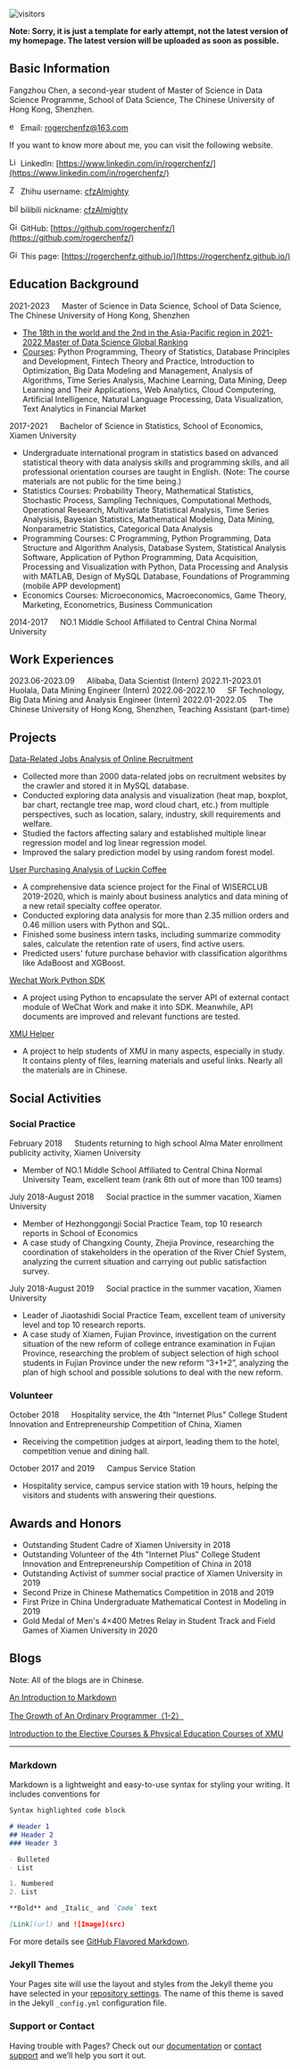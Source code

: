 ![visitors](https://visitor-badge.glitch.me/badge?page_id=rogerchenfz/rogerchenfz.github.io)

**Note: Sorry, it is just a template for early attempt, not the latest version of my homepage. The latest version will be uploaded as soon as possible.**

## Basic Information

Fangzhou Chen,  a second-year student of Master of Science in Data Science Programme, School of Data Science, The Chinese University of Hong Kong, Shenzhen.

<img src="http://blog.soomla.com/wp-content/uploads/2015/11/email-2-icon.png" width = "16" height = "16" alt="email" /> Email: rogerchenfz@163.com

If you want to know more about me, you can visit the following website.

<img src="https://static.zhipin.com/zhipin-geek/v334/web/geek-vue/static/images/icon-sns-linkedin.5db27b93.png" width = "16" height = "16" alt="LinkedIn" /> LinkedIn: [https://www.linkedin.com/in/rogerchenfz/](https://www.linkedin.com/in/rogerchenfz/)

<img src="https://static.zhipin.com/zhipin-geek/v334/web/geek-vue/static/images/icon-sns-zhihu.8766bfd1.png" width = "16" height = "16" alt="Zhihu" /> Zhihu username: [cfzAlmighty](https://www.zhihu.com/people/cfzalmighty)

<img src="https://timgsa.baidu.com/timg?image&quality=80&size=b9999_10000&sec=1606287261361&di=913899443d9fa3e470cb9bc0b3ff2642&imgtype=0&src=http%3A%2F%2Fgss0.baidu.com%2F-4o3dSag_xI4khGko9WTAnF6hhy%2Fzhidao%2Fwh%253D450%252C600%2Fsign%3D6e02d1f14ffbfbeddc0c3e7b4dc0db00%2F6d81800a19d8bc3e85984604868ba61ea9d3456f.jpg" width = "16" height = "16" alt="bilibili" /> bilibili nickname: [cfzAlmighty](https://space.bilibili.com/245965195)

<img src="https://static.zhipin.com/zhipin-geek/v334/web/geek-vue/static/images/icon-sns-githubb.c8863514.png" width = "16" height = "16" alt="GitHub" /> GitHub: [https://github.com/rogerchenfz/](https://github.com/rogerchenfz/)

<img src="https://static.zhipin.com/zhipin-geek/v334/web/geek-vue/static/images/icon-sns-default.84b228a7.png" width = "16" height = "16" alt="GitHub" /> This page: [https://rogerchenfz.github.io/](https://rogerchenfz.github.io/)

## Education Background

2021-2023 &emsp; Master of Science in Data Science, School of Data Science, The Chinese University of Hong Kong, Shenzhen

- [The 18th in the world and the 2nd in the Asia-Pacific region in 2021-2022 Master of Data Science Global Ranking](https://mscds.cuhk.edu.cn/en/nshow-2343.html)
- [Courses](https://mscds.cuhk.edu.cn/en/a-218.html): Python Programming, Theory of Statistics, Database Principles and Development, Fintech Theory and Practice, Introduction to Optimization, Big Data Modeling and Management, Analysis of Algorithms, Time Series Analysis, Machine Learning, Data Mining, Deep Learning and Their Applications, Web Analytics, Cloud Computering, Artificial Intelligence, Natural Language Processing, Data Visualization, Text Analytics in Financial Market

2017-2021 &emsp; Bachelor of Science in Statistics, School of Economics, Xiamen University

- Undergraduate international program in statistics based on advanced statistical theory with data analysis skills and programming skills, and all professional orientation courses are taught in English. (Note: The course materials are not public for the time being.)
- Statistics Courses: Probability Theory, Mathematical Statistics, Stochastic Process, Sampling Techniques, Computational Methods, Operational Research, Multivariate Statistical Analysis, Time Series Analysisis, Bayesian Statistics, Mathematical Modeling, Data Mining, Nonparametric Statistics, Categorical Data Analysis
- Programming Courses: C Programming, Python Programming, Data Structure and Algorithm Analysis, Database System, Statistical Analysis Software, Application of Python Programming, Data Acquisition, Processing and Visualization with Python, Data Processing and Analysis with MATLAB, Design of MySQL Database, Foundations of Programming (mobile APP development)
- Economics Courses: Microeconomics, Macroeconomics, Game Theory, Marketing, Econometrics, Business Communication

2014-2017 &emsp; NO.1 Middle School Affiliated to Central China Normal University

## Work Experiences

2023.06-2023.09 &emsp; Alibaba, Data Scientist (Intern)
2022.11-2023.01 &emsp; Huolala, Data Mining Engineer (Intern)
2022.06-2022.10 &emsp; SF Technology, Big Data Mining and Analysis Engineer (Intern)
2022.01-2022.05 &emsp; The Chinese University of Hong Kong, Shenzhen, Teaching Assistant (part-time)

## Projects

[Data-Related Jobs Analysis of Online Recruitment](https://github.com/rogerchenfz/lagou-job-data-analysis)
- Collected more than 2000 data-related jobs on recruitment websites by the crawler and stored it in MySQL database.
- Conducted exploring data analysis and visualization (heat map, boxplot, bar chart, rectangle tree map, word cloud chart, etc.) from multiple perspectives, such as location, salary, industry, skill requirements and welfare.
- Studied the factors affecting salary and established multiple linear regression model and log linear regression model.
- Improved the salary prediction model by using random forest model.

[User Purchasing Analysis of Luckin Coffee](https://github.com/rogerchenfz/WISER-CLUB)
- A comprehensive data science project for the Final of WISERCLUB 2019-2020, which is mainly about business analytics and data mining of a new retail specialty coffee operator.
- Conducted exploring data analysis for more than 2.35 million orders and 0.46 million users with Python and SQL.
- Finished some business intern tasks, including summarize commodity sales, calculate the retention rate of users, find active users.
- Predicted users' future purchase behavior with classification algorithms like AdaBoost and XGBoost.

[Wechat Work Python SDK](https://github.com/rogerchenfz/wechatwork-sdk-py)
- A project using Python to encapsulate the server API of external contact module of WeChat Work and make it into SDK. Meanwhile, API documents are improved and relevant functions are tested. 

[XMU Helper](https://github.com/rogerchenfz/XMU-Helper)
- A project to help students of XMU in many aspects, especially in study. It contains plenty of files, learning materials and useful links. Nearly all the materials are in Chinese.

## Social Activities

### Social Practice

February 2018 &emsp; Students returning to high school Alma Mater enrollment publicity activity, Xiamen University
- Member of NO.1 Middle School Affiliated to Central China Normal University Team, excellent team (rank 6th out of more than 100 teams)

July 2018-August 2018 &emsp; Social practice in the summer vacation, Xiamen University 
-	Member of Hezhonggongji Social Practice Team, top 10 research reports in School of Economics
-	A case study of Changxing County, Zhejia Province, researching the coordination of stakeholders in the operation of the River Chief System, analyzing the current situation and carrying out public satisfaction survey.

July 2018-August 2019 &emsp; Social practice in the summer vacation, Xiamen University					   		   
-	Leader of Jiaotashidi Social Practice Team, excellent team of university level and top 10 research reports.
-	A case study of Xiamen, Fujian Province, investigation on the current situation of the new reform of college entrance examination in Fujian Province, researching the problem of subject selection of high school students in Fujian Province under the new reform “3+1+2”, analyzing the plan of high school and possible solutions to deal with the new reform.

### Volunteer

October 2018 &emsp; Hospitality service, the 4th "Internet Plus" College Student Innovation and Entrepreneurship Competition of China, Xiamen
- Receiving the competition judges at airport, leading them to the hotel, competition venue and dining hall.

October 2017 and 2019 &emsp; Campus Service Station
- Hospitality service, campus service station with 19 hours, helping the visitors and students with answering their questions.

## Awards and Honors
- Outstanding Student Cadre of Xiamen University in 2018
- Outstanding Volunteer of the 4th "Internet Plus" College Student Innovation and Entrepreneurship Competition of China in 2018
- Outstanding Activist of summer social practice of Xiamen University in 2019
- Second Prize in Chinese Mathematics Competition in 2018 and 2019
- First Prize in China Undergraduate Mathematical Contest in Modeling in 2019
- Gold Medal of Men's 4×400 Metres Relay in Student Track and Field Games of Xiamen University in 2020

## Blogs

Note: All of the blogs are in Chinese.

[An Introduction to Markdown](https://zhuanlan.zhihu.com/p/261016461)

[The Growth of An Ordinary Programmer（1-2）](https://zhuanlan.zhihu.com/p/268331645)

[Introduction to the Elective Courses & Physical Education Courses of XMU](https://www.zhihu.com/column/c_1217834639357956096)

------

### Markdown

Markdown is a lightweight and easy-to-use syntax for styling your writing. It includes conventions for


```markdown
Syntax highlighted code block

# Header 1
## Header 2
### Header 3

- Bulleted
- List

1. Numbered
2. List

**Bold** and _Italic_ and `Code` text

[Link](url) and ![Image](src)
```

For more details see [GitHub Flavored Markdown](https://guides.github.com/features/mastering-markdown/).

### Jekyll Themes

Your Pages site will use the layout and styles from the Jekyll theme you have selected in your [repository settings](https://github.com/rogerchenfz/rogerchenfz.github.io/settings). The name of this theme is saved in the Jekyll `_config.yml` configuration file.

### Support or Contact

Having trouble with Pages? Check out our [documentation](https://docs.github.com/categories/github-pages-basics/) or [contact support](https://github.com/contact) and we’ll help you sort it out.
